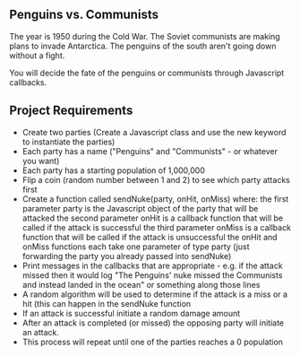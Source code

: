 ## Penguins vs. Communists

The year is 1950 during the Cold War. The Soviet communists are making plans to invade Antarctica. The penguins of the south aren't going down without a fight.

You will decide the fate of the penguins or communists through Javascript callbacks.

## Project Requirements
- Create two parties (Create a Javascript class and use the new keyword to instantiate the parties)
- Each party has a name ("Penguins" and "Communists" - or whatever you want)
- Each party has a starting population of 1,000,000
- Flip a coin (random number between 1 and 2) to see which party attacks first
- Create a function called sendNuke(party, onHit, onMiss) where:
   the first parameter party is the Javascript object of the party that will be attacked
   the second parameter onHit is a callback function that will be called if the attack is successful
   the third parameter onMiss is a callback function that will be called if the attack is unsuccessful
   the onHit and onMiss functions each take one parameter of type party (just forwarding the party you already passed into sendNuke)
- Print messages in the callbacks that are appropriate - e.g. if the attack missed then it would log "The Penguins' nuke    missed the Communists and instead landed in the ocean" or something along those lines
- A random algorithm will be used to determine if the attack is a miss or a hit (this can happen in the sendNuke function
- If an attack is successful initiate a random damage amount
- After an attack is completed (or missed) the opposing party will initiate an attack.
- This process will repeat until one of the parties reaches a 0 population